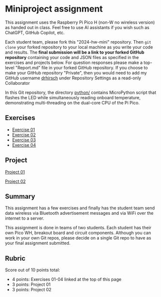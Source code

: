 # Miniproject assignment

This assignment uses the Raspberry Pi Pico H (non-W no wireless version) as handed out in class.
Feel free to use AI assistants if you wish such as ChatGPT, GitHub Copilot, etc.

Each student team, please fork this "2024-hw-mini" repository.
Then `git clone` your forked repository to your local machine as you write your code and results.
The **final submission will be a link to your forked GitHub repository** containing your code and JSON files as specified in the exercises and projects below.
For question responses please make a top-level "Report.md" file in your forked GitHub repository.
If you choose to make your GitHub repository "Private", then you would need to add my GitHub username
[drhirsch](https://github.com/drhirsch)
under Repository Settings as a read-only Collaborator

In this Git repository, the directory
[python/](../python)
contains MicroPython script that flashes the LED while simultaneously reading onboard temperature, demonstrating multi-threading on the dual-core CPU of the Pi Pico.

## Exercises

* [Exercise 01](./exercise01.md)
* [Exercise 02](./exercise02.md)
* [Exercise 03](./exercise03.md)
* [Exercise 04](./exercise04.md)

## Project

[Project 01](./project01.md)

[Project 02](./project02.md)

## Summary

This assignment has a few exercises and finally has the student team send data wireless via Bluetooth advertisement messages and via WiFi over the internet to a server.

This assignment is done in teams of two students.
Each student has their own Pico WH, breakout board and circuit components.
Although you can work in your own Git repos, please decide on a single Git repo to have as your final assignment submitted.

## Rubric

Score out of 10 points total:

* 4 points: Exercises 01-04 linked at the top of this page
* 3 points: Project 01
* 3 points: Project 02
